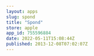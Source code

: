 ```yaml
---
layout: apps
slug: spond
title: "Spond"
store: apple
app_id: 755596884
date: 2022-05-11T15:08:44Z
published: 2013-12-08T07:02:07Z
---
```

